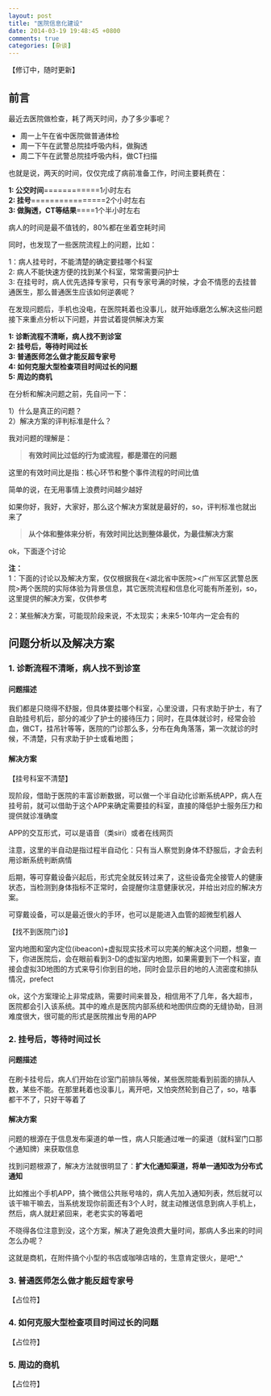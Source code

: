```yaml
---
layout: post
title: "医院信息化建设"
date: 2014-03-19 19:48:45 +0800
comments: true
categories: [杂谈]
---
```



【修订中，随时更新】


##  **前言**

最近去医院做检查，耗了两天时间，办了多少事呢？

*   周一上午在省中医院做普通体检
*   周一下午在武警总院挂呼吸内科，做胸透
*   周二下午在武警总院挂呼吸内科，做CT扫描

也就是说，两天的时间，仅仅完成了病前准备工作，时间主要耗费在：

**1: 公交时间**============1小时左右  
**2: 挂号**================2个小时左右  
**3: 做胸透，CT等结果**====1个半小时左右

病人的时间是最不值钱的，80%都在坐着空耗时间

同时，也发现了一些医院流程上的问题，比如：

1：病人挂号时，不能清楚的确定要挂哪个科室  
2: 病人不能快速方便的找到某个科室，常常需要问护士  
3: 在挂号时，病人优先选择专家号，只有专家号满的时候，才会不情愿的去挂普通医生，那么普通医生应该如何逆袭呢？  

在发现问题后，手机也没电，在医院耗着也没事儿，就开始琢磨怎么解决这些问题
接下来重点分析以下问题，并尝试着提供解决方案

**1:  诊断流程不清晰，病人找不到诊室**  
**2:  挂号后，等待时间过长**  
**3:  普通医师怎么做才能反超专家号**  
**4:  如何克服大型检查项目时间过长的问题**  
**5:  周边的商机**  

在分析和解决问题之前，先自问一下：

1）什么是真正的问题？  
2）解决方案的评判标准是什么？  

我对问题的理解是：

<!-- more -->

>   **有效时间比过低的行为或流程，都是潜在的问题**

这里的有效时间比是指：核心环节和整个事件流程的时间比值

简单的说，在无用事情上浪费时间越少越好

如果你好，我好，大家好，那么这个解决方案就是最好的，so，评判标准也就出来了

>   **从个体和整体来分析，有效时间比达到整体最优，为最佳解决方案**

ok，下面逐个讨论

**注：**  
1：下面的讨论以及解决方案，仅仅根据我在<湖北省中医院><广州军区武警总医院>两个医院的实际体验为背景信息，其它医院流程和信息化可能有所差别，so，这里提供的解决方案，仅供参考

2：某些解决方案，可能现阶段来说，不太现实；未来5-10年内一定会有的


##  **问题分析以及解决方案**

###  **1.  诊断流程不清晰，病人找不到诊室**
#### 问题描述

我们都是只晓得不舒服，但具体要挂哪个科室，心里没谱，只有求助于护士，有了自助挂号机后，部分的减少了护士的接待压力；同时，在具体就诊时，经常会验血，做CT，挂吊针等等，医院的门诊那么多，分布在角角落落，第一次就诊的时候，不清楚，只有求助于护士或看地图；
    
#### 解决方案

【挂号科室不清楚】

 现阶段，借助于医院的丰富诊断数据，可以做一个半自动化诊断系统APP，病人在挂号前，就可以借助于这个APP来确定需要挂的科室，直接的降低护士服务压力和提供就诊准确度

 APP的交互形式，可以是语音（类siri）或者在线网页

 注意，这里的半自动是指过程半自动化：只有当人察觉到身体不舒服后，才会去利用诊断系统判断病情

后期，等可穿戴设备兴起后，形式完全就反转过来了，这些设备完全接管人的健康状态，当检测到身体指标不正常时，会提醒你注意健康状况，并给出对应的解决方案。

可穿戴设备，可以是最近很火的手环，也可以是能进入血管的超微型机器人

    
【找不到医院门诊】

室内地图和室内定位(ibeacon)+虚拟现实技术可以完美的解决这个问题，想象一下，你进医院后，会在眼前看到3-D的虚拟室内地图，如果需要到下一个科室，直接会虚拟3D地图的方式来导引你到目的地，同时会显示目的地的人流密度和排队情况，prefect

ok，这个方案理论上非常成熟，需要时间来普及，相信用不了几年，各大超市，医院都会引入该系统。其中的难点是医院内部系统和地图供应商的无缝协助，目测难度很大，很可能的形式是医院推出专用的APP

###  **2.  挂号后，等待时间过长**
#### 问题描述

在刷卡挂号后，病人们开始在诊室门前排队等候，某些医院能看到前面的排队人数，某些不能。在那里耗着也没事儿，离开吧，又怕突然轮到自己了，so，啥事都干不了，只好干等着了
    
#### 解决方案

问题的根源在于信息发布渠道的单一性，病人只能通过唯一的渠道（就科室门口那个通知牌）来获取信息

找到问题根源了，解决方法就很明显了：**扩大化通知渠道，将单一通知改为分布式通知**

比如推出个手机APP，搞个微信公共账号啥的，病人先加入通知列表，然后就可以该干嘛干嘛去，当系统发现你前面还有3个人时，就主动推送信息到病人手机上，然后，病人就赶紧回来，老老实实的等着吧

不晓得各位注意到没，这个方案，解决了避免浪费大量时间，那病人多出来的时间怎么办呢？

这就是商机，在附件搞个小型的书店或咖啡店啥的，生意肯定很火，是吧^_^


### **3.  普通医师怎么做才能反超专家号**
【占位符】

### **4.  如何克服大型检查项目时间过长的问题**
【占位符】

### **5.  周边的商机**
【占位符】



<!-- Commented By Cedar
###  **3.  普通医师怎么做才能反超专家号**
#### 问题描述

病人在挂号时，肯定都希望自己挂最好的专家，但是专家每天的号数是固定的，只能挂这么多人，so，只有当专家号满时，才会轮到科室医师

ok，问题来了，我们换个角色，你作为科室医师，肯定希望能做到专家级别，肯定希望别人都来挂自己的号，how？

#### 解决方案

>注：本部分待整理

首先，进行SWTO分析
1.  医师拿到的病人数量和质量是确定的，无法更改，so，忽略这个因素
2.  医师和专家的技术有差距，这个需要接受的现实
3.  只有实际医术达到一定水平，才能成为专家，必须要时刻提醒自己

我们的目的是：成为专家级
so，可能采取的措施
1.  在私底下拼命学习，通过某类考试，获得职称
2.  理论+实践+态度
3.  跟某个专家级的师傅来学习

这里仅讨论，如何加速措施2，即
如何有效的留住病人，并拓展口碑

主要突破点，利用互联网工具，加强与病人交互，保持跟踪回馈，确保来一个留住一个

###  **4.  如何克服大型检查项目时间过长的问题**
#### 问题描述

在做CT，MRI，胸透时，经常是1-2小时后取结果，怎么缩短这个时间？
    
#### 解决方案
时间浪费在哪里了？出胶片？专家会诊？
再问一句，为什么需要胶片，电子的不行？
现在信息化程度这么高，都是电子化的，为什么还需要胶片？个人认为只要非跨院操作，都可以采用电子档在各个诊室交互

【专家会诊？这块儿不理解，后期考察论证后补全】

## **商机**
注：本节留空，待细化


1.  医院缺自动售货机
2.  医院缺图书借阅机制
3.  医院缺充电装置
3.  医院缺WIFI
    
## **潜在风险预估**
 注：本节留空，待细化

-->